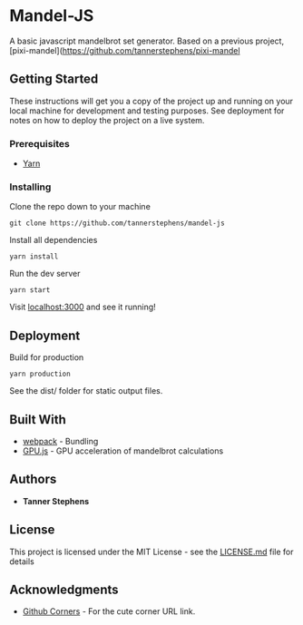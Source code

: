 # Mandel-JS

A basic javascript mandelbrot set generator. Based on a previous project, [pixi-mandel](https://github.com/tannerstephens/pixi-mandel

## Getting Started

These instructions will get you a copy of the project up and running on your local machine for development and testing purposes. See deployment for notes on how to deploy the project on a live system.

### Prerequisites

* [Yarn](https://classic.yarnpkg.com/en/)

### Installing

Clone the repo down to your machine

```
git clone https://github.com/tannerstephens/mandel-js
```

Install all dependencies

```
yarn install
```

Run the dev server

```
yarn start
```

Visit [localhost:3000](http://localhost:3000) and see it running!

## Deployment

Build for production

```
yarn production
```

See the dist/ folder for static output files.

## Built With

* [webpack](https://webpack.js.org/) - Bundling
* [GPU.js](https://gpu.rocks/) - GPU acceleration of mandelbrot calculations

## Authors

* **Tanner Stephens**

## License

This project is licensed under the MIT License - see the [LICENSE.md](LICENSE.md) file for details

## Acknowledgments

* [Github Corners](http://tholman.com/github-corners/) - For the cute corner URL link.
